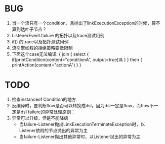 # BUG

1. 当一个流只有一个condition，且抛出了linkExecutionException的时候，算不算到达叶子节点？
1. ListenerEvent.failure 的拓扑以及trace测试用例
1. if() 的trace以及拓扑测试用例
1. 流引擎线程的拒绝策略要做限制
1. 下面这个case无法编译:
{
    join {
        select {
            if(printCondition(content="conditionA", output=true))&
        }
    } then {
        printAction(content="actionA")
    }
}

# TODO

1. 检查instanceof Condition的地方
1. 反编译时，要判断flow是否可以转换成dsl，因为dsl一定是flow，而flow不一定是dsl
failure的异常处理原则：
1. 异常可以升级，但是不能降级
    * 当failure-Listener抛出LinkExecutionTerminateException时，以Listener依附的节点抛出的异常为主
    * 当failure-Listener抛出其他异常时，以Listener抛出的异常为主